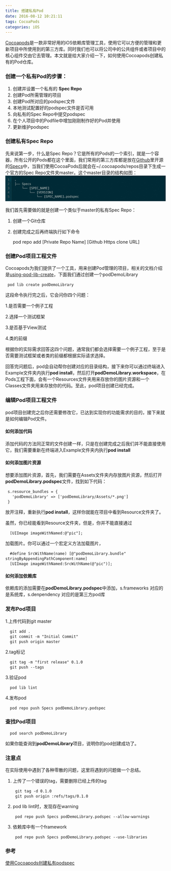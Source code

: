 ```yaml
---
title: 搭建私有Pod
date: 2016-08-12 10:21:11
tags: CocoaPods
categories: iOS
---
```


[Cocoapods](http://cocoapods.org/)是一款非常好用的iOS依赖库管理工具，使用它可以方便的管理和更新项目中所使用到的第三方库。同时我们也可以将公司中的公共组件或者项目中的核心组件交由它去管理。本文就是给大家介绍一下，如何使用Cocoapods创建私有的Pod仓库。

 
### 创建一个私有Pod的步骤：
 
 1. 创建并设置一个私有的 **Spec Repo**
 2. 创建Pod所需管理的项目
 3. 创建Pod所对应的podspec文件
 4. 本地测试配置好的podspec文件是否可用
 5. 向私有的Spec Repo中提交podspec
 6. 在个人项目中的Podfile中增加刚刚制作好的Pod并使用
 7. 更新维护podspec
 
### 创建私有Spec Repo
 
先来说第一步，什么是Spec Repo？它是所有的Pods的一个索引，就是一个容器，所有公开的Pods都在这个里面，我们常用的第三方库都是放在[Github](http://www.github.com)里开源的[Specs](https://github.com/CocoaPods/Specs)中，当我们使用CocoaPods后就会在~/.cocoapods/repos目录下生成一个官方的Spec Repo文件夹master。这个master目录的结构如图：
![Foo](/images/spec_struct.png)

我们首先需要做的就是创建一个类似于master的私有Spec Repo：  
   1. 创建一个Git仓库  
   2. 创建完成之后再终端执行如下命令
      
      pod repo add [Private Repo Name] [Github Https clone URL]
 
### 创建Pod项目工程文件

Cocoapods为我们提供了一个工具，用来创建Pod管理的项目，相关的文档介绍是[using-pod-lib-create](http://guides.cocoapods.org/making/using-pod-lib-create)，下面我们通过创建一个podDemoLibrary
     
     pod lib create podDemoLibrary

这段命令执行完之后，它会问你四个问题：

1.是否需要一个例子工程

2.选择一个测试框架

3.是否基于View测试

4.类的前缀

根据你的实际需求回答这四个问题，通常我们都会选择需要一个例子工程，至于是否需要测试框架或者类的前缀都根据实际请求选择。

回答完问题后，pod会自动帮你创建对应的目录结构，接下来你可以通过终端进入Example文件夹内执行**pod install**，然后打开**podDemoLibrary.workspace**，在Pods工程下面，会有一个Resources文件夹用来存放你的图片资源和一个Classes文件夹用来存放你的代码。至此，pod项目创建已经完成。

### 编辑Pod项目工程文件
pod项目创建完之后你还需要修改它，已达到实现你的功能需求的目的，接下来就是如何编辑Pod文件。

#### 如何添加代码

添加代码的方法同正常的文件创建一样，只是在创建完成之后我们并不能直接使用它，我们需要重新在终端进入Example文件夹内执行**pod install**

#### 如何添加图片资源

想要添加图片资源，首先，我们需要在Assets文件夹内存放图片资源，然后打开**podDemoLibrary.podspec**文件，找到如下代码：

     s.resource_bundles = {
       'podDemoLibrary' => ['podDemoLibrary/Assets/*.png']
     } 

放开注释，重新执行**pod install**，这样你就能在项目中看到Resource文件夹了。

虽然，你已经能看到Resource文件夹，但是，你并不能直接通过
   
      [UIImage imageWithNamed:@"pic"];
      
加载图片。你可以通过一个宏定义方法加载图片，
   
      #define SrcWithName(name) [@"podDemoLibrary.bundle" stringByAppendingPathComponent:name]
      [UIImage imageWithNamed:SrcWithName(@"pic")];


#### 如何添加依赖库

依赖库的添加需要在**podDemoLibrary.podspec**中添加，s.frameworks 对应的是系统库，s.denpendency 对应的是第三方pod库

### 发布Pod项目
1.上传代码到git master
   
      git add .
      git commit -m "Initial Commit"
      git push origin master
      
2.tag标记
     
      git tag -m "first release" 0.1.0
      git push --tags
      
3.验证pod

      pod lib lint
      
4.发布pod

      pod repo push Specs podDemoLibrary.podspec

### 查找Pod项目

      pod search podDemoLibrary
      
如果你能查询到**podDemoLibrary**项目，说明你的pod创建成功了。

### 注意点

在实际使用中遇到了各种零散的问题，这里将遇到的问题做一个总结。

1. 上传了一个错误的tag，需要删除已经上传的tag
    
        git tag -d 0.1.0
        git push origin :refs/tags/0.1.0
      
2. pod lib lint时，发现存在warning
   
        pod repo push Specs podDemoLibrary.podspec --allow-warnings
        
3. 依赖库中有一个framework

        pod repo push Specs podDemoLibrary.podspec --use-libraries
        

### 参考

[使用Cocoapods创建私有podspec](http://blog.wtlucky.com/blog/2015/02/26/create-private-podspec/)


